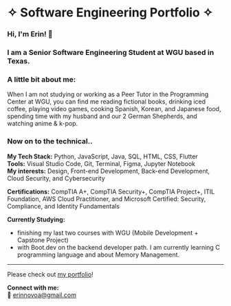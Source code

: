 # &#10023; Software Engineering Portfolio &#10023;  

### Hi, I'm Erin! 👋  

### I am a Senior Software Engineering Student at WGU based in Texas.  

### A little bit about me:  
When I am not studying or working as a Peer Tutor in the Programming Center at WGU, you can find me reading fictional books, drinking iced coffee, playing video games, cooking Spanish, Korean, and Japanese food, spending time with my husband and our 2 German Shepherds, and watching anime & k-pop.


### Now on to the technical..  

**My Tech Stack:** Python, JavaScript, Java, SQL, HTML, CSS, Flutter  
**Tools:** Visual Studio Code, Git, Terminal, Figma, Jupyter Notebook  
**My interests:** Design, Front-end Development, Back-end Development, Cloud Security, and Cybersecurity 

**Certifications:** CompTIA A+, CompTIA Security+, CompTIA Project+, ITIL Foundation, AWS Cloud Practitioner, and Microsoft Certified: Security, Compliance, and Identity Fundamentals  

**Currently Studying:**
- finishing my last two courses with WGU (Mobile Development + Capstone Project)
- with Boot.dev on the backend developer path. I am currently learning C programming language and about Memory Management.  

---
Please check out [my portfolio](https://erin-novoa-portfolio.w3spaces.com/)!

**Connect with me:**  
📧 [erinnovoa@gmail.com](mailto:erinnovoa@gmail.com)
